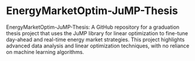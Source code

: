 # EnergyMarketOptim-JuMP-Thesis
EnergyMarketOptim-JuMP-Thesis: A GitHub repository for a graduation thesis project that uses the JuMP library for linear optimization to fine-tune day-ahead and real-time energy market strategies. This project highlights advanced data analysis and linear optimization techniques, with no reliance on machine learning algorithms.
